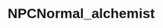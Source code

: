 # NPCNormal_alchemist
<html lang="zh-CN">
<head>
    <meta charset="UTF-8">
    <meta name="viewport" content="width=device-width, initial-scale=1.0">
    <title>修仙炼丹交互系统 - 勤勉型炼丹师</title>
    <link rel="stylesheet" href="https://cdnjs.cloudflare.com/ajax/libs/font-awesome/6.4.0/css/all.min.css">
    <style>
        * {
            margin: 0;
            padding: 0;
            box-sizing: border-box;
            font-family: 'Microsoft YaHei', 'SimHei', sans-serif;
        }
        
        body {
            background: linear-gradient(135deg, #1a1f25 0%, #0c0e13 100%);
            color: #e0d6c2;
            min-height: 100vh;
            overflow-x: hidden;
            position: relative;
        }
        
        body::before {
            content: "";
            position: absolute;
            top: 0;
            left: 0;
            width: 100%;
            height: 100%;
            background: url('data:image/svg+xml;utf8,<svg xmlns="http://www.w3.org/2000/svg" width="100" height="100" viewBox="0 0 100 100"><rect width="100" height="100" fill="none" stroke="%233a3f45" stroke-width="0.5"/></svg>');
            opacity: 0.1;
            z-index: -1;
        }
        
        .container {
            max-width: 1200px;
            margin: 0 auto;
            padding: 20px;
        }
        
        header {
            text-align: center;
            padding: 30px 0;
            border-bottom: 1px solid #3a3f45;
            margin-bottom: 30px;
            position: relative;
        }
        
        header h1 {
            font-size: 3rem;
            background: linear-gradient(to right, #d4af37, #ffd700, #d4af37);
            -webkit-background-clip: text;
            -webkit-text-fill-color: transparent;
            text-shadow: 0 0 10px rgba(212, 175, 55, 0.3);
            margin-bottom: 10px;
            letter-spacing: 3px;
        }
        
        header p {
            font-size: 1.2rem;
            color: #a9a194;
            max-width: 800px;
            margin: 0 auto;
            line-height: 1.6;
        }
        
        .alchemist-types {
            display: grid;
            grid-template-columns: repeat(auto-fit, minmax(280px, 1fr));
            gap: 25px;
            margin-bottom: 40px;
        }
        
        .alchemist-card {
            background: linear-gradient(145deg, #232830, #1a1f25);
            border-radius: 15px;
            overflow: hidden;
            box-shadow: 0 10px 30px rgba(0, 0, 0, 0.5);
            transition: transform 0.3s ease, box-shadow 0.3s ease;
            border: 1px solid #3a3f45;
            position: relative;
            cursor: pointer;
            opacity: 0.6;
        }
        
        .alchemist-card.active {
            opacity: 1;
            transform: translateY(-5px);
            box-shadow: 0 15px 35px rgba(212, 175, 55, 0.3);
            border-color: #d4af37;
        }
        
        .card-header {
            padding: 20px;
            background: linear-gradient(90deg, #2c313a, #232830);
            text-align: center;
            border-bottom: 1px solid #3a3f45;
        }
        
        .card-header h3 {
            font-size: 1.5rem;
            color: #ffd700;
            margin-bottom: 5px;
        }
        
        .card-header .type-icon {
            font-size: 2.5rem;
            margin-bottom: 15px;
            color: #d4af37;
        }
        
        .card-body {
            padding: 20px;
        }
        
        .traits {
            display: flex;
            flex-wrap: wrap;
            gap: 10px;
            margin-bottom: 15px;
        }
        
        .trait {
            background: rgba(212, 175, 55, 0.15);
            padding: 5px 12px;
            border-radius: 20px;
            font-size: 0.9rem;
            color: #d4af37;
            border: 1px solid rgba(212, 175, 55, 0.3);
        }
        
        .card-body p {
            color: #b8b0a0;
            line-height: 1.6;
            margin-bottom: 20px;
        }
        
        .interaction-panel {
            background: linear-gradient(145deg, #1e2329, #171b21);
            border-radius: 15px;
            padding: 30px;
            box-shadow: 0 10px 30px rgba(0, 0, 0, 0.6);
            border: 1px solid #3a3f45;
            margin-bottom: 30px;
            min-height: 400px;
            position: relative;
            overflow: hidden;
        }
        
        .panel-header {
            display: flex;
            justify-content: space-between;
            align-items: center;
            margin-bottom: 25px;
            padding-bottom: 15px;
            border-bottom: 1px solid #3a3f45;
        }
        
        .panel-header h2 {
            font-size: 1.8rem;
            color: #ffd700;
        }
        
        .interaction-type {
            display: flex;
            gap: 15px;
            margin-bottom: 25px;
        }
        
        .type-btn {
            flex: 1;
            padding: 15px;
            background: linear-gradient(145deg, #2c313a, #232830);
            border: 1px solid #3a3f45;
            border-radius: 10px;
            color: #b8b0a0;
            font-size: 1.1rem;
            cursor: pointer;
            transition: all 0.3s ease;
            text-align: center;
        }
        
        .type-btn:hover, .type-btn.active {
            background: linear-gradient(145deg, #3a2e1a, #2d2415);
            border-color: #d4af37;
            color: #ffd700;
            box-shadow: 0 0 15px rgba(212, 175, 55, 0.3);
        }
        
        .dialogue-box {
            background: rgba(26, 31, 37, 0.8);
            border: 1px solid #3a3f45;
            border-radius: 12px;
            padding: 25px;
            margin-bottom: 25px;
            min-height: 150px;
            position: relative;
        }
        
        .npc-dialogue {
            font-size: 1.2rem;
            line-height: 1.7;
            color: #e0d6c2;
            margin-bottom: 20px;
        }
        
        .dialogue-character {
            position: absolute;
            bottom: -20px;
            right: 20px;
            font-size: 0.9rem;
            color: #d4af37;
            background: #1a1f25;
            padding: 5px 15px;
            border-radius: 15px;
            border: 1px solid #3a3f45;
        }
        
        .options-container {
            display: grid;
            grid-template-columns: repeat(auto-fit, minmax(300px, 1fr));
            gap: 15px;
            margin-bottom: 25px;
        }
        
        .option-btn {
            background: linear-gradient(145deg, #2c313a, #232830);
            border: 1px solid #3a3f45;
            border-radius: 10px;
            padding: 18px;
            color: #b8b0a0;
            font-size: 1.1rem;
            cursor: pointer;
            transition: all 0.3s ease;
            text-align: center;
            display: flex;
            align-items: center;
            justify-content: center;
            gap: 10px;
        }
        
        .option-btn:hover {
            background: linear-gradient(145deg, #3a2e1a, #2d2415);
            border-color: #d4af37;
            color: #ffd700;
            transform: translateY(-3px);
            box-shadow: 0 5px 15px rgba(0, 0, 0, 0.3);
        }
        
        .result-panel {
            background: rgba(40, 30, 15, 0.3);
            border: 1px solid #d4af37;
            border-radius: 12px;
            padding: 25px;
            margin-top: 25px;
            display: none;
        }
        
        .result-title {
            color: #ffd700;
            font-size: 1.5rem;
            margin-bottom: 15px;
            text-align: center;
        }
        
        .result-content {
            font-size: 1.1rem;
            line-height: 1.7;
            margin-bottom: 20px;
        }
        
        .rewards {
            display: flex;
            justify-content: center;
            gap: 20px;
            flex-wrap: wrap;
        }
        
        .reward-item {
            background: rgba(212, 175, 55, 0.15);
            border: 1px solid rgba(212, 175, 55, 0.3);
            border-radius: 10px;
            padding: 15px;
            text-align: center;
            min-width: 120px;
        }
        
        .reward-value {
            font-size: 1.3rem;
            color: #ffd700;
            font-weight: bold;
            margin-top: 5px;
        }
        
        .action-buttons {
            display: flex;
            justify-content: center;
            gap: 15px;
            margin-top: 25px;
            flex-wrap: wrap;
        }
        
        .action-btn {
            padding: 12px 30px;
            border-radius: 30px;
            font-size: 1.1rem;
            cursor: pointer;
            transition: all 0.3s ease;
            border: none;
            font-weight: bold;
        }
        
        .primary-btn {
            background: linear-gradient(145deg, #d4af37, #b8972e);
            color: #1a1f25;
        }
        
        .secondary-btn {
            background: transparent;
            border: 1px solid #d4af37;
            color: #d4af37;
        }
        
        .tertiary-btn {
            background: linear-gradient(145deg, #8c2a2a, #6d1f1f);
            color: #ffd700;
        }
        
        .action-btn:hover {
            transform: translateY(-3px);
            box-shadow: 0 5px 15px rgba(212, 175, 55, 0.4);
        }
        
        .minigame-container {
            background: rgba(26, 31, 37, 0.8);
            border: 1px solid #3a3f45;
            border-radius: 12px;
            padding: 25px;
            margin: 25px 0;
            text-align: center;
            display: none;
        }
        
        .minigame-title {
            color: #ffd700;
            margin-bottom: 20px;
        }
        
        .minigame-controls {
            display: flex;
            justify-content: center;
            gap: 15px;
            flex-wrap: wrap;
        }
        
        .control-btn {
            width: 80px;
            height: 80px;
            border-radius: 50%;
            background: linear-gradient(145deg, #2c313a, #232830);
            border: 2px solid #3a3f45;
            color: #b8b0a0;
            font-size: 1.5rem;
            cursor: pointer;
            display: flex;
            align-items: center;
            justify-content: center;
            transition: all 0.2s ease;
        }
        
        .control-btn:hover {
            border-color: #d4af37;
            color: #ffd700;
            transform: scale(1.1);
        }
        
        .timer {
            font-size: 1.3rem;
            color: #ffd700;
            margin: 15px 0;
            font-family: monospace;
        }
        
        .flame-effect {
            width: 100%;
            height: 100px;
            background: linear-gradient(to top, rgba(26, 31, 37, 0.8), transparent), 
                        url('data:image/svg+xml;utf8,<svg xmlns="http://www.w3.org/2000/svg" viewBox="0 0 100 100"><path d="M20,80 Q40,20 50,50 T80,80" fill="none" stroke="%23d4af37" stroke-width="2"/></svg>');
            background-size: 100% 100%;
            margin: 20px 0;
            opacity: 0.7;
        }
        
        .analysis-panel {
            background: rgba(26, 31, 37, 0.8);
            border: 1px solid #3a3f45;
            border-radius: 12px;
            padding: 20px;
            margin-top: 20px;
            display: none;
        }
        
        .analysis-title {
            color: #ffd700;
            text-align: center;
            margin-bottom: 15px;
        }
        
        .analysis-content {
            font-size: 1rem;
            line-height: 1.6;
        }
        
        .analysis-point {
            margin-bottom: 10px;
            padding-left: 20px;
            position: relative;
        }
        
        .analysis-point::before {
            content: "•";
            position: absolute;
            left: 5px;
            color: #d4af37;
        }
        
        .steal-options {
            display: flex;
            flex-direction: column;
            gap: 15px;
            margin-top: 20px;
        }
        
        .steal-option {
            padding: 15px;
            background: rgba(40, 30, 15, 0.5);
            border-radius: 10px;
            border: 1px solid #3a3f45;
            cursor: pointer;
            transition: all 0.3s ease;
            display: flex;
            align-items: center;
            gap: 10px;
        }
        
        .steal-option:hover {
            background: rgba(60, 45, 20, 0.7);
            border-color: #d4af37;
            transform: translateY(-3px);
        }
        
        .steal-option i {
            font-size: 1.5rem;
            color: #d4af37;
        }
        
        /* 弹窗样式 */
        .modal {
            display: none;
            position: fixed;
            z-index: 1000;
            left: 0;
            top: 0;
            width: 100%;
            height: 100%;
            overflow: auto;
            background-color: rgba(0,0,0,0.8);
        }
        
        .modal-content {
            background: linear-gradient(145deg, #232830, #1a1f25);
            margin: 5% auto;
            padding: 30px;
            border: 1px solid #3a3f45;
            border-radius: 15px;
            width: 80%;
            max-width: 800px;
            color: #e0d6c2;
            position: relative;
            box-shadow: 0 10px 30px rgba(0,0,0,0.5);
        }
        
        .close {
            color: #d4af37;
            position: absolute;
            top: 15px;
            right: 25px;
            font-size: 35px;
            font-weight: bold;
            cursor: pointer;
        }
        
        .close:hover {
            color: #ffd700;
        }
        
        .modal-title {
            text-align: center;
            margin-bottom: 20px;
            color: #ffd700;
            font-size: 1.8rem;
        }
        
        .process-section {
            margin-bottom: 25px;
            padding: 15px;
            background: rgba(30, 35, 40, 0.5);
            border-radius: 10px;
            border: 1px solid #3a3f45;
        }
        
        .process-section h3 {
            color: #d4af37;
            margin-bottom: 15px;
            padding-bottom: 10px;
            border-bottom: 1px solid #3a3f45;
        }
        
        .process-point {
            margin-bottom: 12px;
            padding-left: 20px;
            position: relative;
        }
        
        .process-point::before {
            content: "•";
            position: absolute;
            left: 5px;
            color: #d4af37;
        }
        
        .process-subpoint {
            margin-left: 20px;
            margin-top: 8px;
            color: #b8b0a0;
        }
        
        .feature-icon {
            display: inline-block;
            width: 30px;
            height: 30px;
            background: rgba(212, 175, 55, 0.2);
            border-radius: 50%;
            text-align: center;
            line-height: 30px;
            margin-right: 10px;
            color: #d4af37;
        }
        
        .success-effect {
            position: absolute;
            top: 0;
            left: 0;
            width: 100%;
            height: 100%;
            background: radial-gradient(circle, rgba(212, 175, 55, 0.3) 0%, transparent 70%);
            animation: glow 1.5s ease-in-out;
            z-index: 10;
            pointer-events: none;
        }
        
        @keyframes glow {
            0% { opacity: 0; transform: scale(0.5); }
            50% { opacity: 1; transform: scale(1.2); }
            100% { opacity: 0; transform: scale(1.5); }
        }
        
        .failure-effect {
            position: absolute;
            top: 0;
            left: 0;
            width: 100%;
            height: 100%;
            background: radial-gradient(circle, rgba(255, 0, 0, 0.3) 0%, transparent 70%);
            animation: shake 0.5s ease-in-out;
            z-index: 10;
            pointer-events: none;
        }
        
        @keyframes shake {
            0%, 100% { transform: translateX(0); }
            10%, 30%, 50%, 70%, 90% { transform: translateX(-10px); }
            20%, 40%, 60%, 80% { transform: translateX(10px); }
        }
        
        /* 丹道授业小游戏样式 */
        .teaching-game {
            display: flex;
            flex-direction: column;
            align-items: center;
            gap: 20px;
        }
        
        .cauldron-container {
            position: relative;
            width: 100%;
            max-width: 300px;
            margin: 10px auto;
        }
        
        .cauldron {
            width: 200px;
            height: 200px;
            background: linear-gradient(145deg, #3a2e1a, #2d2415);
            border-radius: 50% 50% 30% 30%;
            position: relative;
            border: 3px solid #d4af37;
            overflow: hidden;
            box-shadow: 0 0 20px rgba(212, 175, 55, 0.3);
        }
        
        .flame-indicator {
            position: absolute;
            bottom: 0;
            left: 0;
            width: 100%;
            height: 50%;
            background: linear-gradient(to top, #ff6b6b, #ffd700);
            border-radius: 50% 50% 0 0;
            transition: height 0.5s ease;
        }
        
        .status-indicators {
            display: flex;
            justify-content: space-around;
            width: 100%;
            margin: 10px 0;
        }
        
        .indicator {
            text-align: center;
            padding: 10px;
            background: rgba(40, 30, 15, 0.5);
            border-radius: 10px;
            border: 1px solid #3a3f45;
            min-width: 120px;
        }
        
        .indicator-value {
            font-size: 1.3rem;
            color: #ffd700;
            font-weight: bold;
            margin-top: 5px;
        }
        
        .instruction {
            font-size: 1.1rem;
            color: #ffd700;
            margin: 15px 0;
            text-align: center;
            min-height: 60px;
            padding: 10px;
            background: rgba(40, 30, 15, 0.3);
            border-radius: 8px;
            width: 100%;
            transition: all 0.3s ease;
        }
        
        .warning {
            background: rgba(140, 42, 42, 0.5);
            animation: pulse 1s infinite;
        }
        
        @keyframes pulse {
            0% { box-shadow: 0 0 5px rgba(255, 107, 107, 0.5); }
            50% { box-shadow: 0 0 20px rgba(255, 107, 107, 0.8); }
            100% { box-shadow: 0 0 5px rgba(255, 107, 107, 0.5); }
        }
        
        .teaching-controls {
            display: grid;
            grid-template-columns: repeat(2, 1fr);
            gap: 12px;
            width: 100%;
            max-width: 500px;
            margin-top: 10px;
        }
        
        .teaching-btn {
            padding: 12px;
            border-radius: 8px;
            background: linear-gradient(145deg, #2c313a, #232830);
            border: 1px solid #3a3f45;
            color: #b8b0a0;
            cursor: pointer;
            transition: all 0.3s ease;
            font-size: 1rem;
            display: flex;
            flex-direction: column;
            align-items: center;
            justify-content: center;
            gap: 5px;
        }
        
        .teaching-btn:hover {
            background: linear-gradient(145deg, #3a2e1a, #2d2415);
            border-color: #d4af37;
            color: #ffd700;
        }
        
        .teaching-btn i {
            font-size: 1.5rem;
        }
        
        .formula-error {
            position: absolute;
            top: -30px;
            left: 50%;
            transform: translateX(-50%);
            background: rgba(255, 0, 0, 0.7);
            color: white;
            padding: 5px 10px;
            border-radius: 20px;
            font-size: 0.9rem;
            white-space: nowrap;
            animation: floatUp 3s forwards;
        }
        
        @keyframes floatUp {
            0% { opacity: 1; top: -30px; }
            70% { opacity: 1; top: -60px; }
            100% { opacity: 0; top: -80px; }
        }
        
        @media (max-width: 768px) {
            .alchemist-types {
                grid-template-columns: 1fr;
            }
            
            .options-container {
                grid-template-columns: 1fr;
            }
            
            header h1 {
                font-size: 2.2rem;
            }
            
            .interaction-type {
                flex-direction: column;
            }
            
            .action-buttons {
                flex-direction: column;
            }
            
            .modal-content {
                width: 95%;
                padding: 15px;
            }
            
            .control-btn {
                width: 60px;
                height: 60px;
                font-size: 1.2rem;
            }
            
            .teaching-controls {
                grid-template-columns: 1fr;
            }
            
            .status-indicators {
                flex-direction: column;
                gap: 10px;
            }
        }
    </style>
</head>
<body>
    <div class="container">
        <header>
            <h1><i class="fas fa-fire-alt"></i> 修仙炼丹交互系统</h1>
            <p>与勤勉型炼丹师王铁柱深入互动，在炼丹之道上留下你的传奇</p>
        </header>
        
        <div class="alchemist-types">
            <div class="alchemist-card active" data-type="diligent">
                <div class="card-header">
                    <div class="type-icon"><i class="fas fa-hammer"></i></div>
                    <h3>勤勉型炼丹师</h3>
                    <p>废寝忘食追求丹道极致</p>
                </div>
                <div class="card-body">
                    <div class="traits">
                        <span class="trait">追求完美</span>
                        <span class="trait">勤奋刻苦</span>
                        <span class="trait">虚心求教</span>
                    </div>
                    <p>炉火旁日夜钻研的炼丹痴人，常因过于专注导致丹炉失控。他们的丹炉普通但维护用心，磨损的痕迹诉说着无数次的尝试。</p>
                </div>
            </div>
            
            <div class="alchemist-card" data-type="merchant">
                <div class="card-header">
                    <div class="type-icon"><i class="fas fa-coins"></i></div>
                    <h3>商人型炼丹师</h3>
                    <p>利益至上精于算计</p>
                </div>
                <div class="card-body">
                    <div class="traits">
                        <span class="trait">精打细算</span>
                        <span class="trait">花言巧语</span>
                        <span class="trait">利益至上</span>
                    </div>
                    <p>花哨丹炉上贴着促销符文的生意人，炼丹只是谋利手段。他们深谙人心，总能用各种方式让顾客掏出灵石。</p>
                </div>
            </div>
            
            <div class="alchemist-card" data-type="expert">
                <div class="card-header">
                    <div class="type-icon"><i class="fas fa-user-graduate"></i></div>
                    <h3>专家型炼丹师</h3>
                    <p>丹道大师技艺超群</p>
                </div>
                <div class="card-body">
                    <div class="traits">
                        <span class="trait">技艺精湛</span>
                        <span class="trait">知识渊博</span>
                        <span class="trait">严格自律</span>
                    </div>
                    <p>丹炉配备教学投影功能的大师，对丹道有近乎偏执的追求。他们容不得半点差错，但欣赏真正有天赋的后辈。</p>
                </div>
            </div>
            
            <div class="alchemist-card" data-type="novice">
                <div class="card-header">
                    <div class="type-icon"><i class="fas fa-seedling"></i></div>
                    <h3>初学者炼丹师</h3>
                    <p>初涉丹道小心翼翼</p>
                </div>
                <div class="card-body">
                    <div class="traits">
                        <span class="trait">谨慎小心</span>
                        <span class="trait">缺乏自信</span>
                        <span class="trait">求知若渴</span>
                    </div>
                    <p>在角落偷偷练习的炼丹新手，常因紧张导致炸炉。他们需要耐心指导，一旦获得信任会成为你最忠实的追随者。</p>
                </div>
            </div>
        </div>
        
        <div class="interaction-panel">
            <div class="panel-header">
                <h2>勤勉型炼丹师 · 炸炉危机</h2>
                <div class="dialogue-character">王铁柱 · 勤勉型炼丹师</div>
            </div>
            
            <div class="interaction-type">
                <div class="type-btn active">被动流程：炸炉危机</div>
                <div class="type-btn">主动流程：丹道授业</div>
            </div>
            
            <div class="dialogue-box">
                <div class="npc-dialogue">
                    <i class="fas fa-quote-left" style="color: #d4af37; margin-right: 10px;"></i>
                    唉！又失败了！这已经是本月第七炉废丹了...火候明明已经严格控制，药材比例也分毫不差，为何总是差那么一点？
                    <br><br>
                    <i class="fas fa-fire" style="color: #ff6b6b;"></i> 不好！炉火失控了！火焰窜起八丈高！丹炉开始剧烈震动！谁来帮帮我！
                </div>
            </div>
            
            <div class="options-container">
                <div class="option-btn" data-action="rescue">
                    <i class="fas fa-hands-helping"></i> 出手相助，施展控火术
                </div>
                <div class="option-btn" data-action="observe">
                    <i class="fas fa-eye"></i> 冷眼旁观，静观其变
                </div>
                <div class="option-btn" data-action="sabotage">
                    <i class="fas fa-skull"></i> 暗中捣乱，加速炸炉
                </div>
            </div>
            
            <!-- 被动流程小游戏：控火术挑战 -->
            <div class="minigame-container" id="rescue-minigame">
                <h3 class="minigame-title">控火术挑战</h3>
                <p>在10秒内按正确顺序输入方位，稳定丹炉火势</p>
                <div class="timer">剩余时间: <span id="time">10</span>秒</div>
                <div class="minigame-controls">
                    <div class="control-btn" data-direction="up">↑</div>
                    <div class="control-btn" data-direction="down">↓</div>
                    <div class="control-btn" data-direction="left">←</div>
                    <div class="control-btn" data-direction="right">→</div>
                </div>
                <div class="flame-effect"></div>
                <p>正确序列: ↑ → ↓ ← ↑</p>
            </div>
            
            <!-- 主动流程小游戏：丹道授业 -->
            <div class="minigame-container" id="teaching-minigame">
                <h3 class="minigame-title">丹道授业 · 炉火法诀双修</h3>
                <p>指导王铁柱控制丹炉火候与法诀，在30秒内保持稳定</p>
                <div class="timer">剩余时间: <span id="teaching-time">30</span>秒</div>
                
                <div class="teaching-game">
                    <div class="cauldron-container">
                        <div class="cauldron">
                            <div class="flame-indicator" id="flame-level"></div>
                        </div>
                    </div>
                    
                    <div class="status-indicators">
                        <div class="indicator">
                            <div>炉火强度</div>
                            <div class="indicator-value" id="flame-value">60%</div>
                        </div>
                        <div class="indicator">
                            <div>丹炉稳定</div>
                            <div class="indicator-value" id="stability-value">70%</div>
                        </div>
                    </div>
                    
                    <div class="instruction" id="instruction">
                        请指导王铁柱控制丹炉状态...
                    </div>
                    
                    <div class="teaching-controls">
                        <button class="teaching-btn" id="increase-btn">
                            <i class="fas fa-arrow-up"></i>
                            <span>提升丹火</span>
                        </button>
                        <button class="teaching-btn" id="decrease-btn">
                            <i class="fas fa-arrow-down"></i>
                            <span>减弱丹火</span>
                        </button>
                        <button class="teaching-btn" id="stabilize-btn">
                            <i class="fas fa-balance-scale"></i>
                            <span>稳定丹炉</span>
                        </button>
                        <button class="teaching-btn" id="adjust-formula-btn">
                            <i class="fas fa-hand-sparkles"></i>
                            <span>调整法诀</span>
                        </button>
                    </div>
                </div>
            </div>
            
            <!-- 分析报告面板 -->
            <div class="analysis-panel" id="analysis-panel">
                <h3 class="analysis-title">《讲学评析》</h3>
                <div class="analysis-content" id="analysis-content">
                    <!-- 分析内容由JS动态生成 -->
                </div>
            </div>
            
            <!-- 结果面板 -->
            <div class="result-panel" id="result-panel">
                <h3 class="result-title">炼丹结果</h3>
                <div class="result-content" id="result-content">
                    <!-- 结果内容由JS动态生成 -->
                </div>
                
                <div class="rewards" id="rewards-container">
                    <!-- 奖励内容由JS动态生成 -->
                </div>
                
                <div class="action-buttons" id="action-buttons">
                    <!-- 操作按钮由JS动态生成 -->
                </div>
                
                <!-- 偷窃选项面板 -->
                <div class="steal-options" id="steal-options" style="display: none;">
                    <h3 style="color: #ffd700; text-align: center; margin-bottom: 15px;">选择偷窃方式</h3>
                    <div class="steal-option" data-option="1">
                        <i class="fas fa-weight-hanging"></i>
                        <div>
                            <h4>直接搬走</h4>
                            <p>尝试直接搬走火纹玄铁</p>
                        </div>
                    </div>
                    <div class="steal-option" data-option="2">
                        <i class="fas fa-running"></i>
                        <div>
                            <h4>快速顺走</h4>
                            <p>趁人不备快速顺走玄铁</p>
                        </div>
                    </div>
                    <div class="steal-option" data-option="3">
                        <i class="fas fa-exchange-alt"></i>
                        <div>
                            <h4>声东击西</h4>
                            <p>制造混乱后趁机偷走玄铁</p>
                        </div>
                    </div>
                </div>
            </div>
        </div>
    </div>
    
    <!-- 弹窗结构 -->
    <div id="alchemist-modal" class="modal">
        <div class="modal-content">
            <span class="close">&times;</span>
            <h2 id="modal-title" class="modal-title">炼丹师流程详情</h2>
            <div id="modal-content"></div>
        </div>
    </div>

    <script>
        // 炼丹师卡片选择
        const alchemistCards = document.querySelectorAll('.alchemist-card');
        alchemistCards.forEach(card => {
            card.addEventListener('click', () => {
                document.querySelector('.alchemist-card.active').classList.remove('active');
                card.classList.add('active');
                
                // 更新面板标题
                const type = card.dataset.type;
                const title = card.querySelector('h3').textContent;
                document.querySelector('.panel-header h2').textContent = `${title} · 炸炉危机`;
                document.querySelector('.dialogue-character').textContent = 
                    type === 'diligent' ? '王铁柱 · 勤勉型炼丹师' :
                    type === 'merchant' ? '钱掌柜 · 商人型炼丹师' :
                    type === 'expert' ? '李大师 · 专家型炼丹师' : 
                    '张小凡 · 初学者炼丹师';
                    
                // 如果是非勤勉型炼丹师，显示弹窗
                if (type !== 'diligent') {
                    showAlchemistModal(type);
                }
            });
        });
        
        // 交互类型切换
        const typeBtns = document.querySelectorAll('.type-btn');
        typeBtns.forEach(btn => {
            btn.addEventListener('click', () => {
                document.querySelector('.type-btn.active').classList.remove('active');
                btn.classList.add('active');
                
                // 隐藏所有小游戏和结果面板
                document.getElementById('rescue-minigame').style.display = 'none';
                document.getElementById('teaching-minigame').style.display = 'none';
                document.getElementById('result-panel').style.display = 'none';
                document.getElementById('analysis-panel').style.display = 'none';
                document.getElementById('steal-options').style.display = 'none';
                
                // 更新内容
                if(btn.textContent.includes('被动流程')) {
                    document.querySelector('.panel-header h2').textContent = '勤勉型炼丹师 · 炸炉危机';
                    
                    document.querySelector('.npc-dialogue').innerHTML = `
                        <i class="fas fa-quote-left" style="color: #d4af37; margin-right: 10px;"></i>
                        唉！又失败了！这已经是本月第七炉废丹了...火候明明已经严格控制，药材比例也分毫不差，为何总是差那么一点？
                        <br><br>
                        <i class="fas fa-fire" style="color: #ff6b6b;"></i> 不好！炉火失控了！火焰窜起八丈高！丹炉开始剧烈震动！谁来帮帮我！
                    `;
                    
                    document.querySelector('.options-container').innerHTML = `
                        <div class="option-btn" data-action="rescue">
                            <i class="fas fa-hands-helping"></i> 出手相助，施展控火术
                        </div>
                        <div class="option-btn" data-action="observe">
                            <i class="fas fa-eye"></i> 冷眼旁观，静观其变
                        </div>
                        <div class="option-btn" data-action="sabotage">
                            <i class="fas fa-skull"></i> 暗中捣乱，加速炸炉
                        </div>
                    `;
                } else {
                    document.querySelector('.panel-header h2').textContent = '勤勉型炼丹师 · 丹道授业';
                    
                    document.querySelector('.npc-dialogue').innerHTML = `
                        <i class="fas fa-quote-left" style="color: #d4af37; margin-right: 10px;"></i>
                        道友炼丹技艺高超，令人佩服！这炉丹药火候掌控精妙，药材融合完美无瑕，定是上品无疑！
                        <br><br>
                        不知能否指点在下一二？我已在筑基后期徘徊三年，始终无法突破金丹瓶颈...
                    `;
                    
                    document.querySelector('.options-container').innerHTML = `
                        <div class="option-btn" data-action="teach">
                            <i class="fas fa-chalkboard-teacher"></i> 欣然应允，传授丹道
                        </div>
                        <div class="option-btn" data-action="refuse">
                            <i class="fas fa-times-circle"></i> 婉言谢绝，专注炼丹
                        </div>
                        <div class="option-btn" data-action="mock">
                            <i class="fas fa-grin-squint-tears"></i> 假意答应，实则戏弄
                        </div>
                    `;
                }
                
                // 重新绑定事件
                bindOptionEvents();
            });
        });
        
        // 选项按钮事件绑定
        function bindOptionEvents() {
            const optionBtns = document.querySelectorAll('.option-btn');
            optionBtns.forEach(btn => {
                btn.addEventListener('click', () => {
                    const action = btn.dataset.action;
                    const resultPanel = document.getElementById('result-panel');
                    
                    // 隐藏其他元素
                    document.getElementById('analysis-panel').style.display = 'none';
                    document.getElementById('steal-options').style.display = 'none';
                    
                    // 根据不同类型显示不同结果
                    if(action === 'rescue') {
                        // 重置小游戏
                        playerSequence = [];
                        timeLeft = 10;
                        document.getElementById('time').textContent = timeLeft;
                        document.getElementById('rescue-minigame').style.display = 'block';
                        startGameTimer();
                    } 
                    else if(action === 'teach') {
                        // 重置教学小游戏
                        initTeachingGame();
                        document.getElementById('teaching-minigame').style.display = 'block';
                        startTeachingGame();
                    }
                    else {
                        let resultText = '';
                        let rewards = '';
                        let actions = '';
                        
                        // 被动流程选项
                        if(action === 'observe') {
                            resultText = '你选择袖手旁观，只见丹炉剧烈震动后轰然炸裂！王铁柱被炸得灰头土脸，但幸运地躲过了致命伤害。他收拾残局时发现了一块罕见的火纹玄铁，眼神复杂地看了你一眼。';
                            rewards = ` 
                                <div class="reward-item"> 
                                    <div>火纹玄铁</div> 
                                    <div class="reward-value">x1</div> 
                                </div> 
                                <div class="reward-item"> 
                                    <div>好感度</div> 
                                    <div class="reward-value">-10</div> 
                                </div> 
                                <div class="reward-item"> 
                                    <div>道德评价</div> 
                                    <div class="reward-value">-15</div> 
                                </div> 
                            `;
                            actions = `
                                <button class="action-btn primary-btn" onclick="closeResult()">离开现场</button>
                                <button class="action-btn secondary-btn" onclick="showStealOptions()">趁机偷取玄铁</button>
                            `;
                        } 
                        else if(action === 'sabotage') {
                            resultText = '你暗中催动灵力扰乱炉火，丹炉瞬间爆炸！王铁柱被炸飞数丈远，衣衫破碎，口吐鲜血。本命法宝"玄铁丹炉"出现裂痕，灵气外泄。';
                            rewards = ` 
                                <div class="reward-item"> 
                                    <div>丹药碎片</div> 
                                    <div class="reward-value">x3</div> 
                                </div> 
                                <div class="reward-item"> 
                                    <div>伤势</div> 
                                    <div class="reward-value">-15% HP</div> 
                                </div> 
                                <div class="reward-item"> 
                                    <div>门派声望</div> 
                                    <div class="reward-value">-30</div> 
                                </div> 
                                <div class="reward-item"> 
                                    <div>心魔印记</div> 
                                    <div class="reward-value">+1</div> 
                                </div> 
                            `;
                            actions = `
                                <button class="action-btn primary-btn" onclick="compensateDamage()">赔偿损失</button>
                                <button class="action-btn secondary-btn" onclick="healAlchemist()">救治丹师</button>
                                <button class="action-btn tertiary-btn" onclick="escapeScene()">趁机逃跑</button>
                            `;
                        } 
                        // 主动流程选项
                        else if(action === 'refuse') {
                            resultText = '你婉言谢绝了王铁柱的请求，专注于自己的丹炉。王铁柱神情失落，但仍恭敬地站在一旁观摩。三日后，你发现他仍在原处尝试炼丹，眼中充满执着。';
                            rewards = `
                                <div class="reward-item">
                                    <div>专注力</div>
                                    <div class="reward-value">+10%</div>
                                </div>
                                <div class="reward-item">
                                    <div>炼丹效率</div>
                                    <div class="reward-value">+5%</div>
                                </div>
                                <div class="reward-item">
                                    <div>好感度</div>
                                    <div class="reward-value">-5</div>
                                </div>
                            `;
                            actions = `
                                <button class="action-btn primary-btn" onclick="closeResult()">继续炼丹</button>
                                <button class="action-btn secondary-btn" onclick="changeMind()">改变主意</button>
                            `;
                        } 
                        else if(action === 'mock') {
                            resultText = '你假意答应指导，却故意给出错误指示。王铁柱的丹炉冒出黑烟，药材全部报废。当他意识到被戏弄后，愤怒地举起丹炉残片："我视你为前辈，你竟如此戏弄于我！"';
                            rewards = `
                                <div class="reward-item">
                                    <div>门派声望</div>
                                    <div class="reward-value">-40</div>
                                </div>
                                <div class="reward-item">
                                    <div>心魔</div>
                                    <div class="reward-value">+1</div>
                                </div>
                                <div class="reward-item">
                                    <div>炼丹堂权限</div>
                                    <div class="reward-value">-1级</div>
                                </div>
                            `;
                            actions = `
                                <button class="action-btn primary-btn" onclick="apologize()">道歉赔偿</button>
                                <button class="action-btn secondary-btn" onclick="fight()">武力镇压</button>
                            `;
                        }
                        
                        showResultPanel(resultText, rewards, actions);
                    }
                });
            });
        }
        
        // 显示结果面板
        function showResultPanel(content, rewards, actions) {
            const resultPanel = document.getElementById('result-panel');
            const resultContent = document.getElementById('result-content');
            const rewardsContainer = document.getElementById('rewards-container');
            const actionButtons = document.getElementById('action-buttons');
            
            resultContent.innerHTML = content;
            rewardsContainer.innerHTML = rewards || '';
            actionButtons.innerHTML = actions || '<button class="action-btn primary-btn" onclick="closeResult()">继续</button>';
            document.getElementById('steal-options').style.display = 'none';
            
            resultPanel.style.display = 'block';
        }
        
        // 显示偷窃选项
        function showStealOptions() {
            document.getElementById('result-content').innerHTML = '你决定趁机偷取火纹玄铁，但需要选择偷窃方式：';
            document.getElementById('rewards-container').innerHTML = '';
            document.getElementById('action-buttons').innerHTML = '';
            document.getElementById('steal-options').style.display = 'flex';
            
            // 绑定偷窃选项事件
            const stealOptions = document.querySelectorAll('.steal-option');
            stealOptions.forEach(option => {
                option.addEventListener('click', () => {
                    const optionNum = option.dataset.option;
                    stealOption(parseInt(optionNum));
                });
            });
        }
        
        // 偷窃选项处理
        function stealOption(option) {
            let resultText = '';
            let rewards = '';
            let actions = '';
            
            // 随机决定结果类型：1=失败, 2=成功, 3=搞笑
            const resultType = Math.floor(Math.random() * 3) + 1;
            
            switch(option) {
                case 1: // 直接搬走
                    if(resultType === 1) { // 失败
                        resultText = '你试图直接搬走火纹玄铁，但这块玄铁比想象中沉重得多！"哐当"一声巨响，玄铁落地惊动了所有人。王铁柱转身看到这一幕，眼中充满失望："道友竟行此苟且之事？"';
                        rewards = `
                            <div class="reward-item">
                                <div>门派声望</div>
                                <div class="reward-value">-50</div>
                            </div>
                            <div class="reward-item">
                                <div>好感度</div>
                                <div class="reward-value">-30</div>
                            </div>
                        `;
                        actions = '<button class="action-btn primary-btn" onclick="closeResult()">尴尬离开</button>';
                    } else if(resultType === 2) { // 成功
                        resultText = '你咬紧牙关，用尽全身灵力搬起了沉重的火纹玄铁，趁着混乱溜出了炼丹房。这块玄铁足够打造三件上品法器！';
                        rewards = `
                            <div class="reward-item">
                                <div>火纹玄铁</div>
                                <div class="reward-value">x1</div>
                            </div>
                            <div class="reward-item">
                                <div>灵力消耗</div>
                                <div class="reward-value">-20%</div>
                            </div>
                        `;
                        actions = '<button class="action-btn primary-btn" onclick="closeResult()">迅速离开</button>';
                    } else { // 搞笑
                        resultText = '你使出吃奶的力气搬起玄铁，却发现这只是块涂了色的普通石头！"哈哈哈！"王铁柱忍俊不禁："道友真幽默，这是老夫用来练习刻符的废料！"';
                        rewards = `
                            <div class="reward-item">
                                <div>涂色石头</div>
                                <div class="reward-value">x1</div>
                            </div>
                            <div class="reward-item">
                                <div>尴尬值</div>
                                <div class="reward-value">+100</div>
                            </div>
                        `;
                        actions = '<button class="action-btn primary-btn" onclick="closeResult()">捂脸离开</button>';
                    }
                    break;
                    
                case 2: // 快速顺走
                    if(resultType === 1) { // 失败
                        resultText = '就在你即将得手时，一位路过的长老突然出现："小贼安敢！"一道金光将你定在原地。王铁柱见状痛心疾首："我视你为同道，你却..."';
                        rewards = `
                            <div class="reward-item">
                                <div>禁制</div>
                                <div class="reward-value">x1</div>
                            </div>
                            <div class="reward-item">
                                <div>门派惩罚</div>
                                <div class="reward-value">-100</div>
                            </div>
                        `;
                        actions = '<button class="action-btn primary-btn" onclick="plead()">跪地求饶</button>';
                    } else if(resultType === 2) { // 成功
                        resultText = '你施展轻身术，如鬼魅般闪过，瞬间将火纹玄铁收入储物袋。王铁柱毫无察觉，仍在清理残局。';
                        rewards = `
                            <div class="reward-item">
                                <div>火纹玄铁</div>
                                <div class="reward-value">x1</div>
                            </div>
                            <div class="reward-item">
                                <div>敏捷</div>
                                <div class="reward-value">+5</div>
                            </div>
                        `;
                        actions = '<button class="action-btn primary-btn" onclick="closeResult()">满意离开</button>';
                    } else { // 搞笑
                        resultText = '你快速抓起玄铁塞进怀里，却发现王铁柱正盯着你："道友...那是我的午饭饭盒..."你尴尬地掏出一个冒着热气的饭盒。';
                        rewards = `
                            <div class="reward-item">
                                <div>红烧肉饭</div>
                                <div class="reward-value">x1</div>
                            </div>
                            <div class="reward-item">
                                <div>尴尬值</div>
                                <div class="reward-value">+50</div>
                            </div>
                        `;
                        actions = '<button class="action-btn primary-btn" onclick="closeResult()">放下饭盒逃跑</button>';
                    }
                    break;
                    
                case 3: // 声东击西
                    if(resultType === 1) { // 失败
                        resultText = '你制造混乱的计策被识破，执法弟子将你当场擒获。王铁柱摇头叹息："为了一块玄铁，值得吗？"';
                        rewards = `
                            <div class="reward-item">
                                <div>门派惩罚</div>
                                <div class="reward-value">-80</div>
                            </div>
                            <div class="reward-item">
                                <div>禁闭</div>
                                <div class="reward-value">3日</div>
                            </div>
                        `;
                        actions = `
                            <button class="action-btn primary-btn" onclick="offerRecipe()">献出丹方赎罪</button>
                            <button class="action-btn tertiary-btn" onclick="resistArrest()">武力反抗</button>
                        `;
                    } else if(resultType === 2) { // 成功
                        resultText = '你弹出一道灵力击中远处丹炉，引发小规模爆炸。趁众人分神之际，你轻松取走火纹玄铁，神不知鬼不觉。';
                        rewards = `
                            <div class="reward-item">
                                <div>火纹玄铁</div>
                                <div class="reward-value">x1</div>
                            </div>
                            <div class="reward-item">
                                <div>谋略</div>
                                <div class="reward-value">+10</div>
                            </div>
                        `;
                        actions = '<button class="action-btn primary-btn" onclick="closeResult()">从容离开</button>';
                    } else { // 搞笑
                        resultText = '你制造爆炸声后迅速冲向玄铁，却发现王铁柱正举着玄铁："道友小心！"原来爆炸震落了房梁，他是在救你！玄铁上还刻着"赠道友留念"。';
                        rewards = `
                            <div class="reward-item">
                                <div>火纹玄铁</div>
                                <div class="reward-value">x1</div>
                            </div>
                            <div class="reward-item">
                                <div>愧疚值</div>
                                <div class="reward-value">+100</div>
                            </div>
                        `;
                        actions = '<button class="action-btn primary-btn" onclick="closeResult()">惭愧离开</button>';
                    }
                    break;
            }
            
            document.getElementById('steal-options').style.display = 'none';
            showResultPanel(resultText, rewards, actions);
        }
        
        // 被动流程小游戏逻辑
        const controlBtns = document.querySelectorAll('.control-btn');
        let sequence = ['up', 'right', 'down', 'left', 'up'];
        let playerSequence = [];
        let timeLeft = 10;
        let timer;
        
        controlBtns.forEach(btn => {
            btn.addEventListener('click', () => {
                const direction = btn.dataset.direction;
                playerSequence.push(direction);
                btn.style.borderColor = '#4caf50';
                btn.style.color = '#4caf50';
                
                setTimeout(() => {
                    btn.style.borderColor = '#3a3f45';
                    btn.style.color = '#b8b0a0';
                }, 300);
                
                // 检查序列
                if(playerSequence.length === sequence.length) {
                    clearInterval(timer);
                    const correct = playerSequence.every((move, index) => move === sequence[index]);
                    
                    let resultText = '';
                    let rewards = '';
                    let actions = '';
                    
                    if(correct) {
                        resultText = '你以精湛的控火术稳定了狂暴的炉火，丹炉逐渐平静下来。王铁柱激动地握住你的手："道友救命之恩，铁柱永世不忘！"炉盖开启时，九颗金光闪闪的丹药缓缓升起。';
                        rewards = ` 
                            <div class="reward-item"> 
                                <div>上品聚气丹</div> 
                                <div class="reward-value">x6</div> 
                            </div> 
                            <div class="reward-item"> 
                                <div>好感度</div> 
                                <div class="reward-value">+40</div> 
                            </div> 
                            <div class="reward-item"> 
                                <div>门派声望</div> 
                                <div class="reward-value">+20</div> 
                            </div> 
                        `;
                        actions = ` 
                            <button class="action-btn primary-btn" onclick="acceptReward()">接受谢礼</button> 
                            <button class="action-btn secondary-btn" onclick="askRecipe()">询问丹方</button> 
                        `;
                        
                        // 添加成功特效
                        const effect = document.createElement('div');
                        effect.className = 'success-effect';
                        document.getElementById('rescue-minigame').appendChild(effect);
                        setTimeout(() => effect.remove(), 1500);
                    } else {
                        resultText = '你手忙脚乱的操作反而加剧了炉火暴动！只听一声巨响，丹炉炸裂开来，滚烫的丹液四处飞溅！';
                        rewards = `
                            <div class="reward-item">
                                <div>伤势</div>
                                <div class="reward-value">-20% HP</div>
                            </div>
                            <div class="reward-item">
                                <div>门派声望</div>
                                <div class="reward-value">-25</div>
                            </div>
                            <div class="reward-item">
                                <div>灵石赔偿</div>
                                <div class="reward-value">-500</div>
                            </div>
                        `;
                        actions = `
                            <button class="action-btn primary-btn" onclick="compensateDamage()">赔偿损失</button>
                            <button class="action-btn primary-btn" onclick="healAlchemist()">救治丹师</button>
                            <button class="action-btn third-btn" onclick="escapeScene()">趁机逃跑</button>
                        `;
                        
                        // 添加失败特效
                        const effect = document.createElement('div');
                        effect.className = 'failure-effect';
                        document.getElementById('rescue-minigame').appendChild(effect);
                        setTimeout(() => effect.remove(), 500);
                    }
                    
                    showResultPanel(resultText, rewards, actions);
                    document.getElementById('rescue-minigame').style.display = 'none';
                }
            });
        });
        
        // 开始小游戏计时
        function startGameTimer() {
            timeLeft = 10;
            document.getElementById('time').textContent = timeLeft;
            clearInterval(timer);
            
            timer = setInterval(() => {
                timeLeft--;
                document.getElementById('time').textContent = timeLeft;
                
                if(timeLeft <= 0) {
                    clearInterval(timer);
                    const resultText = '你犹豫太久，错失了控制炉火的最佳时机！狂暴的火焰吞噬了整个丹炉，伴随着震耳欲聋的爆炸声，炼丹室瞬间化为火海！';
                    const rewards = `
                        <div class="reward-item">
                            <div>伤势</div>
                            <div class="reward-value">-10% HP</div>
                        </div>
                        <div class="reward-item">
                            <div>印象</div>
                            <div class="reward-value">破铜烂铁</div>
                        </div>
                        <div class="reward-item">
                            <div>心魔</div>
                            <div class="reward-value">+1</div>
                        </div>
                    `;
                    const actions = `
                        <button class="action-btn primary-btn" onclick="helpVictim()">照料伤者</button>
                        <button class="action-btn secondary-btn" onclick="escapeScene()">逃离现场</button>
                    `;
                    
                    showResultPanel(resultText, rewards, actions);
                    document.getElementById('rescue-minigame').style.display = 'none';
                }
            }, 1000);
        }
        
        // 丹道授业小游戏逻辑
        let teachingTimer;
        let teachingTimeLeft = 30;
        let flameLevel = 60;
        let stability = 70;
        let mistakes = 0;
        let formulaErrors = 0;
        let normalTime = 0;
        let currentProblem = null;
        let problemTimer;
        let problemsSolved = 0;
        let problemsMissed = 0;
        
        // DOM元素
        const instructionElement = document.getElementById('instruction');
        const flameElement = document.getElementById('flame-level');
        const flameValueElement = document.getElementById('flame-value');
        const stabilityValueElement = document.getElementById('stability-value');
        const timeElement = document.getElementById('teaching-time');
        
        // 问题类型
        const PROBLEM_TYPES = {
            LOW_TEMP: '炉温过低',
            HIGH_TEMP: '炉温过高',
            UNSTABLE: '炉压不稳',
            FORMULA: '法诀不对'
        };
        
        // 初始化教学小游戏
        function initTeachingGame() {
            flameLevel = 60;
            stability = 70;
            mistakes = 0;
            formulaErrors = 0;
            normalTime = 0;
            problemsSolved = 0;
            problemsMissed = 0;
            teachingTimeLeft = 30;
            currentProblem = null;
            
            updateUI();
            instructionElement.textContent = "请指导王铁柱控制丹炉状态...";
            instructionElement.classList.remove('warning');
            
            clearInterval(teachingTimer);
            clearTimeout(problemTimer);
            document.getElementById('result-panel').style.display = 'none';
        }
        
        // 更新UI
        function updateUI() {
            // 更新火焰指示器
            flameElement.style.height = `${flameLevel}%`;
            
            // 更新数值显示
            flameValueElement.textContent = `${flameLevel}%`;
            stabilityValueElement.textContent = `${stability}%`;
            timeElement.textContent = teachingTimeLeft;
            
            // 根据火焰级别改变颜色
            if(flameLevel > 80) {
                flameElement.style.background = 'linear-gradient(to top, #ff0000, #ff6b6b)';
            } else if(flameLevel > 60) {
                flameElement.style.background = 'linear-gradient(to top, #ff6b6b, #ffd700)';
            } else if(flameLevel > 40) {
                flameElement.style.background = 'linear-gradient(to top, #ffd700, #4caf50)';
            } else {
                flameElement.style.background = 'linear-gradient(to top, #4caf50, #2196f3)';
            }
            
            // 更新稳定度文本颜色
            if(stability > 70) {
                stabilityValueElement.style.color = '#4caf50';
            } else if(stability > 50) {
                stabilityValueElement.style.color = '#ffd700';
            } else {
                stabilityValueElement.style.color = '#ff6b6b';
            }
        }
        
        // 生成随机问题
        function generateProblem() {
            if (currentProblem) return; // 如果已有问题未解决，不再生成新问题
            
            const problemKeys = Object.keys(PROBLEM_TYPES);
            const randomKey = problemKeys[Math.floor(Math.random() * problemKeys.length)];
            currentProblem = PROBLEM_TYPES[randomKey];
            
            instructionElement.textContent = `警告：${currentProblem}！请及时处理！`;
            instructionElement.classList.add('warning');
            
            // 设置问题超时（3秒）
            problemTimer = setTimeout(() => {
                problemsMissed++;
                instructionElement.textContent = "未能及时处理问题！情况恶化！";
                
                // 根据问题类型恶化情况
                if (currentProblem === PROBLEM_TYPES.LOW_TEMP) {
                    flameLevel = Math.max(10, flameLevel - 15);
                } else if (currentProblem === PROBLEM_TYPES.HIGH_TEMP) {
                    flameLevel = Math.min(100, flameLevel + 15);
                } else if (currentProblem === PROBLEM_TYPES.UNSTABLE) {
                    stability = Math.max(0, stability - 15);
                } else if (currentProblem === PROBLEM_TYPES.FORMULA) {
                    stability = Math.max(0, stability - 10);
                    flameLevel += Math.random() * 20 - 10;
                }
                
                updateUI();
                
                // 3秒后清除警告并生成新问题
                setTimeout(() => {
                    instructionElement.classList.remove('warning');
                    currentProblem = null;
                    generateProblem(); // 生成新问题
                }, 3000);
            }, 3000);
        }
        
        // 解决问题
        function solveProblem() {
            if (!currentProblem) return false;
            
            clearTimeout(problemTimer);
            problemsSolved++;
            instructionElement.textContent = "问题已解决！继续炼丹...";
            instructionElement.classList.remove('warning');
            
            // 根据问题类型给予奖励
            if (currentProblem === PROBLEM_TYPES.LOW_TEMP) {
                stability = Math.min(100, stability + 5);
            } else if (currentProblem === PROBLEM_TYPES.HIGH_TEMP) {
                stability = Math.min(100, stability + 5);
            } else if (currentProblem === PROBLEM_TYPES.UNSTABLE) {
                flameLevel = Math.min(100, Math.max(10, flameLevel - 5));
            } else if (currentProblem === PROBLEM_TYPES.FORMULA) {
                stability = Math.min(100, stability + 10);
            }
            
            updateUI();
            
            // 3秒后生成新问题
            setTimeout(() => {
                currentProblem = null;
                generateProblem();
            }, 3000);
            
            return true;
        }
        
        // 开始教学小游戏
        function startTeachingGame() {
            teachingTimer = setInterval(() => {
                teachingTimeLeft--;
                timeElement.textContent = teachingTimeLeft;
                
                // 自然变化
                flameLevel += (Math.random() * 4 - 2);
                stability += (Math.random() * 3 - 1.5);
                
                // 确保值在范围内
                flameLevel = Math.max(10, Math.min(100, flameLevel));
                stability = Math.max(0, Math.min(100, stability));
                
                // 记录正常状态时间
                if (flameLevel >= 40 && flameLevel <= 80 && stability >= 60) {
                    normalTime++;
                }
                
                // 每3-5秒生成一个问题
                if (!currentProblem && Math.random() < 0.3) {
                    generateProblem();
                }
                
                updateUI();
                
                if(teachingTimeLeft <= 0) {
                    clearInterval(teachingTimer);
                    clearTimeout(problemTimer);
                    endTeachingGame();
                }
            }, 1000);
        }
        
        // 结束教学小游戏
        function endTeachingGame() {
            const successRate = Math.round((problemsSolved / (problemsSolved + problemsMissed)) * 100) || 0;
            let resultText = '';
            let rewards = '';
            let actions = '';
            
            if(successRate >= 80) {
                // 大成功
                resultText = '在你的悉心指导下，王铁柱成功炼制出一炉极品聚气丹！丹药散发出七彩霞光，引动天地异象！王铁柱激动得热泪盈眶："今日方知丹道真谛！"';
                rewards = ` 
                    <div class="reward-item"> 
                        <div>极品聚气丹</div> 
                        <div class="reward-value">x3</div> 
                    </div> 
                    <div class="reward-item"> 
                        <div>上品聚气丹</div> 
                        <div class="reward-value">x6</div> 
                    </div> 
                    <div class="reward-item"> 
                        <div>古丹方</div> 
                        <div class="reward-value">x1</div> 
                    </div> 
                    <div class="reward-item"> 
                        <div>师道威望</div> 
                        <div class="reward-value">+50</div> 
                    </div> 
                `;
                actions = ` 
                    <button class="action-btn primary-btn" onclick="acceptReward()">接受谢礼</button> 
                    <button class="action-btn secondary-btn" onclick="offerJob()">邀请合作</button> 
                `;
                
                // 添加成功特效
                const effect = document.createElement('div');
                effect.className = 'success-effect';
                document.querySelector('.cauldron-container').appendChild(effect);
                setTimeout(() => effect.remove(), 1500);
            } 
            else if(successRate >= 50) {
                // 一般成功
                resultText = '经过你的指导，王铁柱成功炼制出一炉上品聚气丹！丹药圆润饱满，散发着浓郁药香。他恭敬地向你行礼："多谢道友指点迷津！"';
                rewards = `
                    <div class="reward-item">
                        <div>上品聚气丹</div>
                        <div class="reward-value">x6</div>
                    </div>
                    <div class="reward-item">
                        <div>中品聚气丹</div>
                        <div class="reward-value">x4</div>
                    </div>
                    <div class="reward-item">
                        <div>好感度</div>
                        <div class="reward-value">+30</div>
                    </div>
                `;
                actions = `
                    <button class="action-btn primary-btn" onclick="acceptReward()">接受丹药</button>
                    <button class="action-btn secondary-btn" onclick="offerAdvice()">给予建议</button>
                `;
            } 
            else if(successRate >= 30) {
                // 小小成功
                resultText = '虽然过程有些波折，但王铁柱最终炼成了一炉中品聚气丹。他擦了擦额头的汗水："让道友见笑了，看来我还需勤加练习。"';
                rewards = `
                    <div class="reward-item">
                        <div>中品聚气丹</div>
                        <div class="reward-value">x4</div>
                    </div>
                    <div class="reward-item">
                        <div>炼丹经验</div>
                        <div class="reward-value">+50</div>
                    </div>
                `;
                actions = `
                    <button class="action-btn primary-btn" onclick="acceptReward()">接受丹药</button>
                    <button class="action-btn secondary-btn" onclick="offerAdvice()">给予建议</button>
                `;
            }
            else {
                // 不成功结局
                if (flameLevel > 80) {
                    resultText = '炉温过高导致药材焚毁！丹炉内冒出滚滚黑烟，王铁柱一脸沮丧："都怪我未能及时控制火候..."';
                    rewards = `
                        <div class="reward-item">
                            <div>药渣</div>
                            <div class="reward-value">x5</div>
                        </div>
                        <div class="reward-item">
                            <div>丹炉损伤</div>
                            <div class="reward-value">-10%</div>
                        </div>
                    `;
                } else if (flameLevel < 40) {
                    resultText = '炉温过低导致药力无法融合！丹炉内凝结成一块块冰晶，王铁柱无奈摇头："火候控制还是太生疏了..."';
                    rewards = `
                        <div class="reward-item">
                            <div>冰晶残渣</div>
                            <div class="reward-value">x3</div>
                        </div>
                        <div class="reward-item">
                            <div>灵力消耗</div>
                            <div class="reward-value">-20%</div>
                        </div>
                    `;
                } else if (stability < 40) {
                    resultText = '炉压不稳导致丹炉剧烈震动！药材四处飞溅，王铁柱连忙后退："危险！快躲开！"';
                    rewards = `
                        <div class="reward-item">
                            <div>伤势</div>
                            <div class="reward-value">-15% HP</div>
                        </div>
                        <div class="reward-item">
                            <div>药材损失</div>
                            <div class="reward-value">-200灵石</div>
                        </div>
                    `;
                } else {
                    resultText = '法诀错误导致灵气紊乱！丹炉内发出刺耳的嗡鸣声，王铁柱抱头蹲下："我的头...好痛..."';
                    rewards = `
                        <div class="reward-item">
                            <div>精神损伤</div>
                            <div class="reward-value">-10%</div>
                        </div>
                        <div class="reward-item">
                            <div>心魔</div>
                            <div class="reward-value">+1</div>
                        </div>
                    `;
                }
                
                actions = `
                    <button class="action-btn primary-btn" onclick="comfort()">安慰劝解</button>
                    <button class="action-btn secondary-btn" onclick="closeResult()">默默离开</button>
                `;
            }
            
            showResultPanel(resultText, rewards, actions);
            document.getElementById('teaching-minigame').style.display = 'none';
        }
        
        // 按钮功能
        document.getElementById('increase-btn').addEventListener('click', () => {
            if (currentProblem === PROBLEM_TYPES.LOW_TEMP) {
                solveProblem();
            } else if (!currentProblem) {
                flameLevel = Math.min(100, flameLevel + 10);
                updateUI();
            }
        });
        
        document.getElementById('decrease-btn').addEventListener('click', () => {
            if (currentProblem === PROBLEM_TYPES.HIGH_TEMP) {
                solveProblem();
            } else if (!currentProblem) {
                flameLevel = Math.max(10, flameLevel - 10);
                updateUI();
            }
        });
        
        document.getElementById('stabilize-btn').addEventListener('click', () => {
            if (currentProblem === PROBLEM_TYPES.UNSTABLE) {
                solveProblem();
            } else if (!currentProblem) {
                stability = Math.min(100, stability + 10);
                updateUI();
            }
        });
        
        document.getElementById('adjust-formula-btn').addEventListener('click', () => {
            if (currentProblem === PROBLEM_TYPES.FORMULA) {
                solveProblem();
            } else if (!currentProblem) {
                stability = Math.min(100, stability + 5);
                flameLevel = Math.min(100, Math.max(10, flameLevel - 5));
                updateUI();
            }
        });
        
        // 关闭结果面板
        function closeResult() {
            document.getElementById('result-panel').style.display = 'none';
        }
        
        // 新增选项结果处理函数
        function compensateDamage() {
            const success = Math.random() > 0.3;
            let resultText = '';
            let rewards = '';
            let actions = '';

            if (success) {
                resultText = '你主动赔偿了500灵石修复丹炉，王铁柱心情复杂...他接受了你的赔偿，但是不发一言';
                rewards = '<div class="reward-item"><div>灵石</div><div class="reward-value">-500</div></div>' +
                '<div class="reward-item"><div>印象</div><div class="reward-value">[怪人]</div></div>';
                actions = '<button class="action-btn primary-btn" onclick="closeResult()">无奈收下</button>';
            } else {
                resultText = '你取出300灵石："此乃赔偿..."话未说完，王铁柱怒目而视："区区灵石就想打发我？我这玄铁丹炉乃是祖传法宝！"他捏碎传讯玉符，闻讯赶来。"';
                rewards = '<div class="reward-item"><div>灵石</div><div class="reward-value">-500</div></div>' +
                '<div class="reward-item"><div>投诉</div><div class="reward-value">群体印象变差</div></div>';
                actions = '<button class="action-btn primary-btn" onclick="closeResult()">无奈接受（有社群影响）</button>';
            }
            
            showResultPanel(resultText, rewards, actions);
        }

        function healAlchemist() {
            showResultPanel('你主动消耗丹药救醒了王铁柱，他悠悠醒来并断断续续地说："多谢道友仁义！"三日后他会登门道谢，并带来一份谢礼。', 
                '<div class="reward-item"><div>灵石</div><div class="reward-value">-500</div></div>' +
                '<div class="reward-item"><div>中品聚气丹</div><div class="reward-value">x3</div></div>', 
                '<button class="action-btn primary-btn" onclick="closeResult()">接受谢礼（其他任务链）</button>');
        }
        
        function escapeScene() {
            const caught = Math.random() > 0.5;
            if (caught) {
                showResultPanel('你试图逃离现场，却被执法弟子拦下："造成如此破坏还想逃跑？"王铁柱为你求情："长老息怒，这位道友也是无心之失..."', 
                    '<div class="reward-item"><div>门派惩罚</div><div class="reward-value">-80</div></div>' +
                    '<div class="reward-item"><div>禁闭</div><div class="reward-value">3日</div></div>', 
                    '<button class="action-btn primary-btn" onclick="closeResult()">接受惩罚</button>');
            } else {
                showResultPanel('你趁乱逃离现场，但门派中已传开你的恶名："那个见死不救的炼丹师..."', 
                    '<div class="reward-item"><div>门派声望</div><div class="reward-value">-50</div></div>' +
                    '<div class="reward-item"><div>群体印象</div><div class="reward-value">[逃跑小人]</div></div>' +
                    '<div class="reward-item"><div>炼丹堂权限</div><div class="reward-value">禁入3天</div></div>', 
                    '<button class="action-btn primary-btn" onclick="closeResult()">接受现实</button>');
            }
        }
        
        function escapeSect() {
            showResultPanel('你施展遁术逃离现场，但名字被刻在宗门坏蛋丹师榜单上，被人讨论了很久···（NPC会把你当八卦聊，走近也会指指点点）', 
                '<div class="reward-item"><div>伤势</div><div class="reward-value">-60% HP</div></div>' +
                '<div class="reward-item"><div>通缉令</div><div class="reward-value">x1</div></div>' +
                '<div class="reward-item"><div>恶名</div><div class="reward-value">+200</div></div>' +
                '<div class="reward-item"><div>宗门坏蛋榜</div><div class="reward-value">第99名</div></div>', 
                '<button class="action-btn primary-btn" onclick="closeResult()">接受命运</button>');
        }
        
        // 示例操作函数
        function acceptReward() {
            showResultPanel('你接受了谢礼，王铁柱深深一揖："道友大恩，永世不忘！他日若有需要，尽管吩咐！"', '', '<button class="action-btn primary-btn" onclick="closeResult()">继续</button>');
        }
        
        function askRecipe() {
            showResultPanel('王铁柱面露难色："这...此乃家传秘方..."犹豫片刻后他咬牙道："但道友救命之恩，无以为报！"他取出一张泛黄的丹方塞入你手中。', '<div class="reward-item"><div>古丹方</div><div class="reward-value">x1</div></div>', '<button class="action-btn primary-btn" onclick="closeResult()">感谢离开</button>');
        }
        
        function helpVictim() {
            showResultPanel('你救助了受伤的王铁柱，他虚弱地说："多谢...道友..."三日后他登门道谢，并带来一份珍贵谢礼。', '<div class="reward-item"><div>千年灵芝</div><div class="reward-value">x1</div></div><div class="reward-item"><div>好感度</div><div class="reward-value">+30</div></div>', '<button class="action-btn primary-btn" onclick="closeResult()">接受谢礼</button>');
        }
        
        function offerRecipe() {
            showResultPanel('你献出一张珍贵丹方："此方价值远超玄铁，请长老宽恕！"长老查看后点头："念你知错能改，此次小惩大诫。"', '<div class="reward-item"><div>门派惩罚</div><div class="reward-value">-50</div></div><div class="reward-item"><div>丹方</div><div class="reward-value">-1</div></div>', '<button class="action-btn primary-btn" onclick="closeResult()">谢恩离开</button>');
        }

        function changeMind() {
            showResultPanel('你来到王铁柱的丹房，发现他正对着一炉废丹发呆。"道友？"他惊讶转身，眼中重燃希望。你挽起衣袖："今日便与你同炼此丹！"',
            '<div class="reward-item"><div>好感度</div><div class="reward-value">+20</div></div>',
            '<button class="action-btn primary-btn" onclick="startTeachingAfterChangeMind()">开始指导</button>');
        }

        function startTeachingAfterChangeMind() {
            closeResult();
            initTeachingGame();
            document.getElementById('teaching-minigame').style.display = 'block';
            startTeachingGame();
        }

        function apologize() {
            showResultPanel('你取出三块上品灵石："方才是在下鬼迷心窍，这些灵石权当赔偿。"王铁柱神色稍缓："道友既知错...罢了，望你好自为之。"',
            '<div class="reward-item"><div>灵石</div><div class="reward-value">-300</div></div>'+
            '<div class="reward-item"><div>好感度</div><div class="reward-value">-15</div></div>',
            '<button class="action-btn primary-btn" onclick="closeResult()">尴尬离开</button>');
        }

        function fight() {
            showResultPanel('你祭出法宝："区区杂役也敢放肆！"王铁柱怒极反笑："好！好！今日便领教高招！"战斗引来了执法长老...',
            '<div class="reward-item"><div>门派惩罚</div><div class="reward-value">-100</div></div>'+
            '<div class="reward-item"><div>伤势</div><div class="reward-value">-25% HP</div></div>',
            '<button class="action-btn primary-btn" onclick="pleadGuilty()">认罪受罚</button>'+
            '<button class="action-btn tertiary-btn" onclick="escapeSect()">尝试逃跑</button>');
        }
        
        function pleadGuilty() {
            showResultPanel('你低头认罪："弟子知错，甘愿受罚。"执法长老点头："念你知错，面壁思过一月，罚俸半年。"王铁柱看着你被带走，神情复杂。',
            '<div class="reward-item"><div>禁闭</div><div class="reward-value">30天</div></div>'+
            '<div class="reward-item"><div>灵石</div><div class="reward-value">-500</div></div>',
            '<button class="action-btn primary-btn" onclick="closeResult()">接受惩罚</button>');
        }
        
        function resistArrest() {
            showResultPanel('你祭出法宝反抗执法弟子："休想擒我！"双方战作一团，引来更多长老。最终你寡不敌众被擒，被群殴。',
            '<div class="reward-item"><div>修为</div><div class="reward-value">debuFF</div></div>'+
            '<div class="reward-item"><div>禁闭</div><div class="reward-value">5min</div></div>',
            '<button class="action-btn primary-btn" onclick="closeResult()">接受命运</button>');
        }
        
        function comfort() {
            showResultPanel('你轻拍王铁柱的肩膀："丹道之路漫长，失败乃成功之母。"他擦干眼泪："多谢道友开导，我会继续努力的！"',
            '<div class="reward-item"><div>好感度</div><div class="reward-value">+10</div></div>',
            '<button class="action-btn primary-btn" onclick="closeResult()">离开</button>');
        }
        
        function offerJob() {
            showResultPanel('你邀请王铁柱："不如加入我的炼丹团队，共同研习丹道？"他惊喜万分："真的吗？多谢道友提携！"',
            '<div class="reward-item"><div>助手</div><div class="reward-value">x1</div></div>'+
            '<div class="reward-item"><div>炼丹效率</div><div class="reward-value">+20%</div></div>',
            '<button class="action-btn primary-btn" onclick="closeResult()">欢迎加入</button>');
        }
        
        function offerAdvice() {
            showResultPanel('你指出王铁柱炼丹中的关键问题："火候转换要如行云流水，不可生硬。"他恍然大悟："原来如此！多谢指点！"',
            '<div class="reward-item"><div>丹道感悟</div><div class="reward-value">+10</div></div>'+
            '<div class="reward-item"><div>好感度</div><div class="reward-value">+15</div></div>',
            '<button class="action-btn primary-btn" onclick="closeResult()">离开</button>');
        }
        
        // 显示炼丹师流程弹窗
        function showAlchemistModal(type) {
            const modal = document.getElementById('alchemist-modal');
            const modalTitle = document.getElementById('modal-title');
            const modalContent = document.getElementById('modal-content');
            
            modal.style.display = 'block';
            
            let title = '';
            let content = '';
            
            switch(type) {
                case 'merchant':
                    title = '商人型炼丹师交互流程';
                    content = `
                        <div class="process-section">
                            <h3><i class="fas fa-coins feature-icon"></i>被动流程：市井揽客</h3>
                            <div class="process-point">金光绳索拦路、法螺吆喝、试吃丹雾</div>
                            <div class="process-point">参与交互：正价购买（50灵石）/八折赌药袋（40灵石选五色袋）</div>
                            <div class="process-point">结果：金袋暴赚、赤袋血亏，可怒砸药摊或威胁举报</div>
                        </div>
                        <div class="process-section">
                            <h3><i class="fas fa-balance-scale feature-icon"></i>主动流程：砍价炼丹</h3>
                            <div class="process-point">玩家携带稀有药材，商人提议炼药</div>
                            <div class="process-point">尝试交互：砍价小游戏（初始300灵石，可用人情/威胁/利诱牌降价）</div>
                            <div class="process-point">等待进展：炼丹时商人偷减料，需手速检测</div>
                            <div class="process-point">结果：成功监视则成丹品质+30%，漏检则得劣质丹</div>
                            <div class="process-point">感受归因：连续赌中触发分成，砍价过低触发打手</div>
                            <div class="process-point">操作自由点：赌袋可贿赂炉灵、砍价可假装离去、发现减料可敲诈</div>
                        </div>
                    `;
                    break;
                    
                case 'expert':
                    title = '专家型炼丹师交互流程';
                    content = `
                        <div class="process-section">
                            <h3><i class="fas fa-fire feature-icon"></i>被动流程：丹狂暴走</h3>
                            <div class="process-point">炉火青转炽白，专家嘶吼，炉壁裂纹</div>
                            <div class="process-point">参与交互：QTE描补裂纹，失败则开启灵力疏导迷宫</div>
                            <div class="process-point">结果：成功炼出焚脉丹（火系伤害+50%减寿），失败道基受损</div>
                        </div>
                        <div class="process-section">
                            <h3><i class="fas fa-user-secret feature-icon"></i>主动流程：偷师问道</h3>
                            <div class="process-point">专家开坛讲道，玩家观摩开启偷师模式</div>
                            <div class="process-point">尝试交互：双轨系统（偷学条+警戒值），需屏息隐蔽气息</div>
                            <div class="process-point">等待进展：九转阶段，每转扫视全场，炉火化形金乌巡场</div>
                            <div class="process-point">结果：完美偷师领悟控术，被发现则根据好感度拜师或战斗</div>
                            <div class="process-point">感受归因：完美偷师解锁禁术，试药获抗毒体</div>
                            <div class="process-point">策略操作：故意暴露触发拜师、论道虚构典籍、试药前服中和剂</div>
                        </div>
                    `;
                    break;
                    
                case 'novice':
                    title = '初学者炼丹师交互流程';
                    content = `
                        <div class="process-section">
                            <h3><i class="fas fa-moon feature-icon"></i>被动流程：夜半惊炉</h3>
                            <div class="process-point">子时炼丹堂角落藤炉微颤，玩家踩断枯枝</div>
                            <div class="process-point">参与交互：吓唬（拍肩）/指点（寒玉髓寅时放）/悄悄离开（消音符）</div>
                            <div class="process-point">结果：吓唬导致炸炉，指点成功成丹，离开留毒雾陷阱</div>
                        </div>
                        <div class="process-section">
                            <h3><i class="fas fa-dove feature-icon"></i>主动流程：笨鸟归巢</h3>
                            <div class="process-point">玩家炼丹成功率>80%，初学者偷瞄</div>
                            <div class="process-point">尝试交互：冷眼驱赶/招手教学，教学需解答蠢问题</div>
                            <div class="process-point">等待进展：耐心值系统（初始100，答错扣20）</div>
                            <div class="process-point">结果：耐心>60则炼成萤辉丸，<30则打翻丹炉哭跑</div>
                            <div class="process-point">深度养成：丹道启蒙日记、情绪连锁反应、坚持教学触发逆袭</div>
                            <div class="process-point">温情细节：炸炉残渣成哭脸、答对问题冒烟花、瑕疵丹有手写标签</div>
                        </div>
                    `;
                    break;
            }
            
            modalTitle.textContent = title;
            modalContent.innerHTML = content;
        }
        
        // 关闭弹窗
        document.querySelector('.close').addEventListener('click', function() {
            document.getElementById('alchemist-modal').style.display = 'none';
        });
        
        // 点击弹窗外部关闭
        window.addEventListener('click', function(event) {
            const modal = document.getElementById('alchemist-modal');
            if (event.target === modal) {
                modal.style.display = 'none';
            }
        });
        
        // 初始绑定
        bindOptionEvents();
    </script>
</body>
</html>
